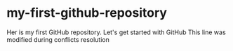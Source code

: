 # my-first-github-repository
Her is my first GitHub repository. Let's get started with GitHub 
This line was modified during conflicts resolution